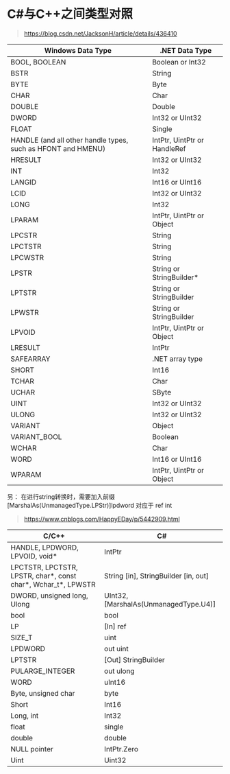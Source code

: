 # C#与C++之间类型对照

> https://blog.csdn.net/JacksonH/article/details/436410

| **Windows Data Type**                                        | **.NET Data Type**           |
| ------------------------------------------------------------ | ---------------------------- |
| BOOL, BOOLEAN                                                | Boolean or Int32             |
| BSTR                                                         | String                       |
| BYTE                                                         | Byte                         |
| CHAR                                                         | Char                         |
| DOUBLE                                                       | Double                       |
| DWORD                                                        | Int32 or UInt32              |
| FLOAT                                                        | Single                       |
| HANDLE (and all other handle types, such as HFONT and HMENU) | IntPtr, UintPtr or HandleRef |
| HRESULT                                                      | Int32 or UInt32              |
| INT                                                          | Int32                        |
| LANGID                                                       | Int16 or UInt16              |
| LCID                                                         | Int32 or UInt32              |
| LONG                                                         | Int32                        |
| LPARAM                                                       | IntPtr, UintPtr or Object    |
| LPCSTR                                                       | String                       |
| LPCTSTR                                                      | String                       |
| LPCWSTR                                                      | String                       |
| LPSTR                                                        | String or StringBuilder*     |
| LPTSTR                                                       | String or StringBuilder      |
| LPWSTR                                                       | String or StringBuilder      |
| LPVOID                                                       | IntPtr, UintPtr or Object    |
| LRESULT                                                      | IntPtr                       |
| SAFEARRAY                                                    | .NET array type              |
| SHORT                                                        | Int16                        |
| TCHAR                                                        | Char                         |
| UCHAR                                                        | SByte                        |
| UINT                                                         | Int32 or UInt32              |
| ULONG                                                        | Int32 or UInt32              |
| VARIANT                                                      | Object                       |
| VARIANT_BOOL                                                 | Boolean                      |
| WCHAR                                                        | Char                         |
| WORD                                                         | Int16 or UInt16              |
| WPARAM                                                       | IntPtr, UintPtr or Object    |

另： 在进行string转换时，需要加入前缀[MarshalAs(UnmanagedType.LPStr)]lpdword 对应于 ref int

> https://www.cnblogs.com/HappyEDay/p/5442909.html

| **C/C++**                                                    | **C#**                                |
| ------------------------------------------------------------ | ------------------------------------- |
| HANDLE, LPDWORD, LPVOID, void*                               | IntPtr                                |
| LPCTSTR, LPCTSTR, LPSTR, char*, const char*, Wchar_t*, LPWSTR | String [in], StringBuilder [in, out]  |
| DWORD, unsigned long, Ulong                                  | UInt32, [MarshalAs(UnmanagedType.U4)] |
| bool                                                         | bool                                  |
| LP<struct>                                                   | [In] ref <struct>                     |
| SIZE_T                                                       | uint                                  |
| LPDWORD                                                      | out uint                              |
| LPTSTR                                                       | [Out] StringBuilder                   |
| PULARGE_INTEGER                                              | out ulong                             |
| WORD                                                         | uInt16                                |
| Byte, unsigned char                                          | byte                                  |
| Short                                                        | Int16                                 |
| Long, int                                                    | Int32                                 |
| float                                                        | single                                |
| double                                                       | double                                |
| NULL pointer                                                 | IntPtr.Zero                           |
| Uint                                                         | Uint32                                |